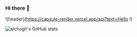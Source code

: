 ### Hi there 👋

![header](https://capsule-render.vercel.app/api?text=Hello !)


<!--
**alchogh/alchogh** is a ✨ _special_ ✨ repository because its `README.md` (this file) appears on your GitHub profile.

Here are some ideas to get you started:






- 🔭 I’m currently working on ...

- 🌱 I’m currently learning ...
- 👯 I’m looking to collaborate on ...
- 🤔 I’m looking for help with ...
- 💬 Ask me about ...
- 📫 How to reach me: ...
- 😄 Pronouns: ...
- ⚡ Fun fact: ...
-->




![alchogh's GitHub stats](https://github-readme-stats.vercel.app/api?username=alchogh&theme=prussian&show_icons=true)

<!--START_SECTION:waka-->
<!--END_SECTION:waka-->




